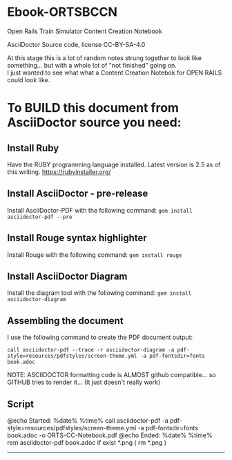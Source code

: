 # Ebook-ORTSBCCN
Open Rails Train Simulator Content Creation Notebook


AsciiDoctor Source code, license CC-BY-SA-4.0 

At this stage this is a lot of random notes strung together to look like something... but with a whole lot of "not finished" going on.  
I just wanted to see what what a Content Creation Notebok for OPEN RAILS could look like.


# To BUILD this document from AsciiDoctor source you need:

## Install Ruby

Have the RUBY programming language installed. Latest version is 2.5 as of this writing.   https://rubyinstaller.org/

## Install AsciiDoctor - pre-release

Install AsciiDoctor-PDF with the following command: `gem install asciidoctor-pdf --pre`

## Install Rouge syntax highlighter

Install Rouge with the following command: `gem install rouge`

## Install AsciiDoctor Diagram 

Install the diagram tool with the following command: `gem install asciidoctor-diagram`

## Assembling the document

I use the following command to create the PDF document output:

`call asciidoctor-pdf --trace -r asciidoctor-diagram -a pdf-style=resources/pdfstyles/screen-theme.yml -a pdf-fontsdir=fonts book.adoc`

NOTE: ASCIIDOCTOR formatting code is ALMOST github compatible...  so GITHUB tries to render it... (It just doesn't really work)


Script
----
@echo Started: %date% %time%
call asciidoctor-pdf -a pdf-style=resources/pdfstyles/screen-theme.yml -a pdf-fontsdir=fonts book.adoc -o ORTS-CC-Notebook.pdf
@echo Ended: %date% %time% 
rem asciidoctor-pdf  book.adoc
if exist *.png (
    rm *.png
)


----
